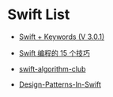 # Swift List

- [Swift + Keywords (V 3.0.1)](https://medium.com/the-traveled-ios-developers-guide/swift-keywords-v-3-0-1-f59783bf26c#.7x831ru46)

- [Swift 编程的 15 个技巧](http://blog.csdn.net/chaoyuan899/article/details/50780517)

- [swift-algorithm-club](https://github.com/hollance/swift-algorithm-club)

- [Design-Patterns-In-Swift](https://github.com/ochococo/Design-Patterns-In-Swift)
